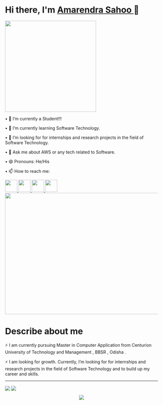 
<h1>Hi there, I'm <a href="https://amarendrasahoo-85e7e.web.app/">Amarendra Sahoo </a>👋</h1>

<img src="https://raw.githubusercontent.com/gist/deepakbhamla/acd63578b13556b01c3fa9a663e643f5/raw/7fdb456c84df6d70294e673ecbde0420a5c366f8/hello.gif" height="300px" width="300px"> 

•	🔭 I’m currently a Student!!!

•	🌱 I’m currently learning Software Technology.

•	🤔 I’m looking for for internships and research projects in the field of Software Technology.

•	💬 Ask me about AWS or any tech related to Software.

•	😄 Pronouns: He/His

•	📫 How to reach me:
   
   <a href="https://www.facebook.com/amarendra.bahubali.3323/">
      <img src="https://exploitus.chinmayakumarbiswal.in/image/facebook.png" height="40px" width="40px">
   </a>
   <a href="https://www.instagram.com/__s_a___n_u__/">
      <img src="https://exploitus.chinmayakumarbiswal.in/image/instagram.png" height="40px" width="40px">
    </a>
    <a href="https://www.linkedin.com/in/amarendra-sahoo-361537229/">
       <img src="https://exploitus.chinmayakumarbiswal.in/image/linkedin.png" height="40px" width="40px">
   </a>
    <a href="https://twitter.com/Amarendra788?t=bNH_hANm4ZoQ1eXwyZ5HZA&s=09">
      <img src="https://exploitus.chinmayakumarbiswal.in/image/twitter.png" height="40px" width="40px">
   </a>
<br>
<img src="https://camo.githubusercontent.com/c1dcb74cc1c1835b1d716f5051499a2814c683c806b15f04b0eba492863703e9/68747470733a2f2f63646e2e6472696262626c652e636f6d2f75736572732f3733303730332f73637265656e73686f74732f363538313234332f6176656e746f2e676966" height="400px" width="600px"> 
<h1>Describe about  me</h1>


⚡ I am currently pursuing Master in Computer Application from Centurion University of Technology and Management , BBSR , Odisha .

⚡ I am looking for growth. Currently, I’m looking for for internships and research projects in the field of Software Technology  and to build up my career and skills. 
<hr>
<img align="center" src="https://github-readme-stats.vercel.app/api?username=amarendrasahoo&show_icons=true&theme=outrun" />
<img align="center" src="https://github-readme-stats.vercel.app/api/top-langs/?username=anuraghazra&layout=compact&theme=outrun" />

<p align="center">
<img src="https://chinmayakumarbiswal.github.io/chinmayakumarbiswal/snake.svg">
</p>

